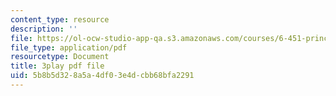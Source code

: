 ```yaml
---
content_type: resource
description: ''
file: https://ol-ocw-studio-app-qa.s3.amazonaws.com/courses/6-451-principles-of-digital-communication-ii-spring-2005/5b8b5d328a5a4df03e4dcbb68bfa2291_HwGd1CPfIYk.pdf
file_type: application/pdf
resourcetype: Document
title: 3play pdf file
uid: 5b8b5d32-8a5a-4df0-3e4d-cbb68bfa2291
---
```

